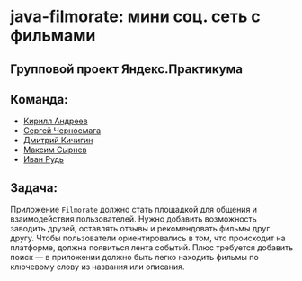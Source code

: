 # java-filmorate: мини соц. сеть с фильмами
## Групповой проект Яндекс.Практикума
## Команда:
 * [Кирилл Андреев](https://github.com/Elite-tea)
 * [Сергей Черносмага](https://github.com/Chernosmaga)
 * [Дмитрий Кичигин](https://github.com/Buriyone)
 * [Максим Сырнев](https://github.com/MaksSyrnev)
 * [Иван Рудь](https://github.com/ivanrud23)
## Задача:
Приложение `Filmorate` должно стать площадкой для общения и взаимодействия пользователей.
Нужно добавить возможность заводить друзей, оставлять отзывы и рекомендовать фильмы друг другу.
Чтобы пользователи ориентировались в том, что происходит на платформе, должна появиться лента событий.
Плюс требуется добавить поиск — в приложении должно быть легко находить фильмы по ключевому слову из
названия или описания.